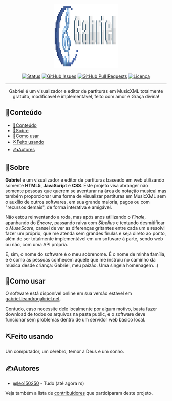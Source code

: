 <p align="center">
  <a href="" rel="noopener">
 <img width=200px height=200px src="public/interno/imagens/logoGabriel_full_big.png" alt="Gabriel"></a>
</p>

<div align="center">

[![Status](https://img.shields.io/badge/status-active-success.svg)]()
[![GitHub Issues](https://img.shields.io/github/issues/leo150250/gabriel.svg)](https://github.com/leo150250/gabriel/issues)
[![GitHub Pull Requests](https://img.shields.io/github/issues-pr/leo150250/gabriel.svg)](https://github.com/leo150250/gabriel/pulls)
[![Licença](https://img.shields.io/badge/license-MIT-blue.svg)](/LICENSE)

</div>

---

<p align="center"> Gabriel é um visualizador e editor de partituras em MusicXML totalmente gratuito, modificável e implementável, feito com amor e Graça divina!
</p>

## 📝Conteúdo

- [📝Conteúdo](#conteúdo)
- [🧐Sobre](#sobre)
- [🏁Como usar](#como-usar)
- [⛏️Feito usando](#️feito-usando)
- [✍️Autores](#️autores)

## 🧐Sobre<a name = "sobre"></a>

**Gabriel** é um visualizador e editor de partituras baseado em web utilizando somente **HTML5**, **JavaScript** e **CSS**. Este projeto visa abranger não somente pessoas que querem se aventurar na área de notação musical mas também proporcionar uma forma de visualizar partituras em MusicXML sem o auxílio de outros softwares, em sua grande maioria, pagos ou com "recursos demais", de forma interativa e amigável.

Não estou reinventando a roda, mas após anos utilizando o *Finale*, apanhando do *Encore*, passando raiva com *Sibelius* e tentando desmitificar o *MuseScore*, cansei de ver as diferenças gritantes entre cada um e resolvi fazer um próprio, que me atenda sem grandes firulas e seja direto ao ponto, além de ser totalmente implementável em um software à parte, sendo web ou não, com uma API própria.

E, sim, o nome do software é o meu sobrenome. É o nome de minha família, e é como as pessoas conhecem aquele que me instruiu no caminho da música desde criança: Gabriel, meu paizão. Uma singela homenagem. :)

## 🏁Como usar<a name = "como-usar"></a>

O software está disponível online em sua versão estável em [gabriel.leandrogabriel.net](https://gabriel.leandrogabriel.net).

Contudo, caso necessite dele localmente por algum motivo, basta fazer download de todos os arquivos na pasta public, e o software deve funcionar sem problemas dentro de um servidor web básico local.

## ⛏️Feito usando<a name = "feito-usando"></a>

Um computador, um cérebro, temor a Deus e um sonho.

## ✍️Autores<a name = "autores"></a>

- [@leo150250](https://github.com/leo150250) - Tudo (até agora rs)

Veja também a lista de [contribuidores](https://github.com/leo150250/gabriel/contributors) que participaram deste projeto.
